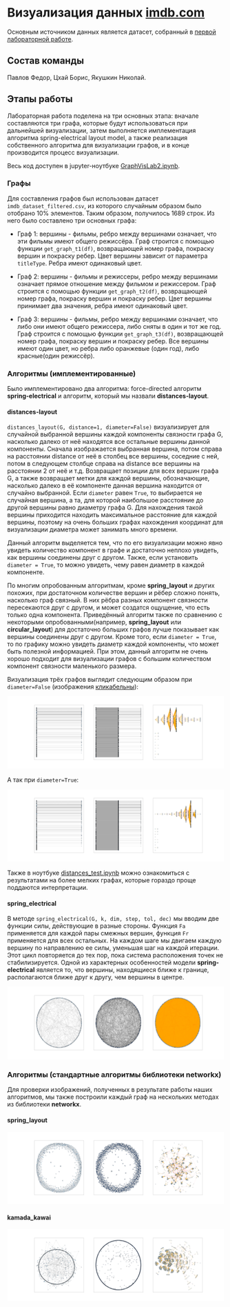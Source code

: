 # Визуализация данных [imdb.com](http://imdb.com "imdb.com")

Основным источником данных является датасет, собранный в [первой лабораторной работе](https://github.com/TheodorrodeohT/GraphVis2019-2020/edit/master/Lab1 "Lab1").

## Состав команды
Павлов Федор, Цхай Борис, Якушкин Николай.

## Этапы работы

Лабораторная работа поделена на три основных этапа: вначале составляются три графа, которые будут использоваться при дальнейшей визуализации, затем выполняется имплементация алгоритма spring-electrical layout model, а также реализация собственного алгоритма для визуализации графов, и в конце производится процесс визуализации.

Весь код доступен в jupyter-ноутбуке [GraphVisLab2.ipynb](https://github.com/TheodorrodeohT/GraphVis2019-2020/blob/master/Lab2/GraphVisLab2.ipynb "GraphVisLab2.ipynb").

### Графы

Для составления графов был использован датасет `imdb_dataset_filtered.csv`, из которого случайным образом было отобрано 10% элементов. Таким образом, получилось 1689 строк. Из него было составлено три основных графа:

* Граф 1: вершины - фильмы, ребро между вершинами означает, что эти фильмы имеют общего режиссёра. Граф строится с помощью функции `get_graph_t1(df)`, возвращающей номер графа, покраску вершин и покраску ребер. Цвет вершины зависит от параметра `titleType`. Ребра имеют одинаковый цвет.

* Граф 2: вершины - фильмы и режиссеры, ребро между вершинами означает прямое отношение между фильмом и режиссером. Граф строится с помощью функции `get_graph_t2(df)`, возвращающей номер графа, покраску вершин и покраску ребер. Цвет вершины принимает два значения, ребра имеют одинаковый цвет.

* Граф 3: вершины - фильмы, ребро между вершинами означает, что либо они имеют общего режиссера, либо сняты в один и тот же год. Граф строится с помощью функции `get_graph_t3(df)`, возвращающей номер графа, покраску вершин и покраску ребер. Все вершины имеют один цвет, но ребра либо оранжевые (один год), либо красные(один режиссёр).

### Алгоритмы (имплементированные)

Было имплементировано два алгоритма: force-directed алгоритм **spring-electrical** и алгоритм, который мы назвали **distances-layout**.

#### distances-layout

`distances_layout(G, distance=1, diameter=False)` визуализирует для случайной выбранной вершины каждой компоненты связности графа G, насколько далеко от неё находятся все остальные вершины данной компоненты. Сначала изображается выбранная вершина, потом справа на расстоянии distance от неё в столбец все вершины, соседние с ней, потом в следующем столбце справа на distance все вершины на расстоянии 2 от неё и т.д. Возвращает позиции для всех вершин графа G, а также возвращает метки для каждой вершины, обозначающие, насколько далеко в её компоненте данная вершина находится от случайно выбранной. Если `diameter` равен `True`, то выбирается не случайная вершина, а та, для которой наибольшое расстояние до другой вершины равно диаметру графа G. Для нахождения такой вершины приходится находить максимальное расстояние для каждой вершины, поэтому на очень больших графах нахождения координат для визуализации диаметра может занимать много времени.

Данный алгоритм выделяется тем, что по его визуализации можно явно увидеть количество компонент в графе и достаточно неплохо увидеть, как вершины соединены друг с другом. Также, если установить `diameter = True`, то можно увидеть, чему равен диаметр в каждой компоненте.

По многим опробованным алгоритмам, кроме **spring_layout** и других похожих, при достаточном количестве вершин и рёбер сложно понять, насколько граф связный. В них рёбра разных компонент связности пересекаются друг с другом, и может создатся ощущение, что есть только одна компонента. Приведённый алгоритм также по сравнению с некоторыми опробованными(например, **spring_layout** или **circular_layout**) для достаточно больших графов лучше показывает как вершины соединены друг с другом. Кроме того, если `diameter = True`, то по графику можно увидеть диаметр каждой компоненты, что может быть полезной информацией. При этом, данный алгоритм не очень хорошо подходит для визуализации графов с большим количеством компонент связности маленького размера.

Визуализация трёх графов выглядит следующим образом при `diameter=False` (изображения [кликабельны](https://github.com/TheodorrodeohT/GraphVis2019-2020/blob/master/Lab2/img "img")):

![distances_layout.png](https://github.com/TheodorrodeohT/GraphVis2019-2020/blob/master/Lab2/img/distances_layout.png)

А так при `diameter=True`:

![distances_layout_diameter.png](https://github.com/TheodorrodeohT/GraphVis2019-2020/blob/master/Lab2/img/distances_layout_diameter.png)

Также в ноутбуке [distances_test.ipynb](https://github.com/TheodorrodeohT/GraphVis2019-2020/blob/master/Lab2/distances_test.ipynb "distances_test.ipynb") можно ознакомиться с результатами на более мелких графах, которые гораздо проще поддаются интерпретации.

#### spring_electrical

В методе `spring_electrical(G, k, dim, step, tol, dec)` мы вводим две функции силы, действующие в разные стороны. Функция `Fa` применяется для каждой пары смежных вершин, функция `Fr` применяется для всех остальных. На каждом шаге мы двигаем каждую вершину по направлению ее силы, уменьшая шаг на каждой итерации. Этот цикл повторяется до тех пор, пока система расположения точек не стабилизируется. Одной из характерных особенностей модели **spring-electrical** является то, что вершины, находящиеся ближе к границе, располагаются ближе друг к другу, чем вершины в центре.

![spring_electrical.png](https://github.com/TheodorrodeohT/GraphVis2019-2020/blob/master/Lab2/img/spring_electrical.png)

### Алгоритмы (стандартные алгоритмы библиотеки networkx)

Для проверки изображений, полученных в результате работы наших алгоритмов, мы также построили каждый граф на нескольких методах из библиотеки **networkx**.

#### spring_layout

![spring_networkx.png](https://github.com/TheodorrodeohT/GraphVis2019-2020/blob/master/Lab2/img/spring_networkx.png)

#### kamada_kawai

![kamada_kawai_networkx.png](https://github.com/TheodorrodeohT/GraphVis2019-2020/blob/master/Lab2/img/kamada_kawai_networkx.png)
